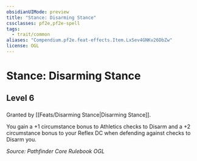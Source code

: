 ```yaml
---
obsidianUIMode: preview
title: "Stance: Disarming Stance"
cssclasses: pf2e,pf2e-spell
tags:
  - trait/common
aliases: "Compendium.pf2e.feat-effects.Item.LxSev4GNKv26DbZw"
license: OGL
---
```

# Stance: Disarming Stance
## Level 6
### 






Granted by [[Feats/Disarming Stance|Disarming Stance]].

You gain a +1 circumstance bonus to Athletics checks to Disarm and a +2 circumstance bonus to your Reflex DC when defending against checks to Disarm you.

*Source: Pathfinder Core Rulebook*
*OGL*